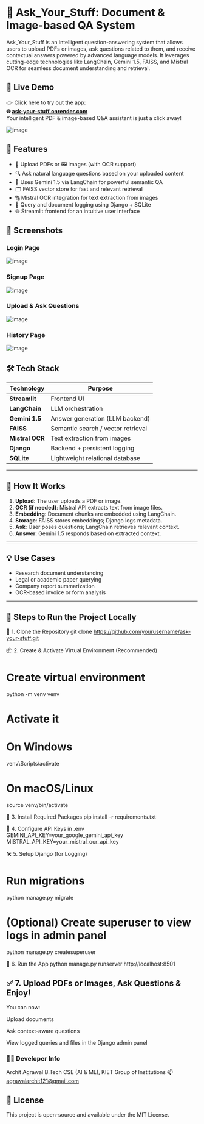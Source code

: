 # 🧠 Ask_Your_Stuff: Document & Image-based QA System

Ask_Your_Stuff is an intelligent question-answering system that allows users to upload PDFs or images, ask questions related to them, and receive contextual answers powered by advanced language models. It leverages cutting-edge technologies like LangChain, Gemini 1.5, FAISS, and Mistral OCR for seamless document understanding and retrieval.

## 🚀 Live Demo
👉 Click here to try out the app:  
**🌐 [ask-your-stuff.onrender.com](https://ask-your-stuff.onrender.com/)**  
Your intelligent PDF & image-based Q&A assistant is just a click away!

![image](https://github.com/user-attachments/assets/db6b6303-98f9-47b6-a8ea-3bb3edd7cdd6)

## 🚀 Features

- 📄 Upload PDFs or 🖼️ images (with OCR support)
- 🔍 Ask natural language questions based on your uploaded content
- 🧠 Uses Gemini 1.5 via LangChain for powerful semantic QA
- 🗂️ FAISS vector store for fast and relevant retrieval
- 🔠 Mistral OCR integration for text extraction from images
- 💾 Query and document logging using Django + SQLite
- 🌐 Streamlit frontend for an intuitive user interface

## 📸 Screenshots

###  Login Page
![image](https://github.com/user-attachments/assets/36b03837-7dab-4c96-8927-2268fac8e30f)


### Signup Page
![image](https://github.com/user-attachments/assets/d63c421d-736c-4102-8065-939994c3cfa6)


###  Upload & Ask Questions
![image](https://github.com/user-attachments/assets/7551167a-2c3d-48ce-8c6d-47d609f59b72)

### History Page
![image](https://github.com/user-attachments/assets/7b90a24d-a538-4bba-97d9-81b9a6850684)

## 🛠️ Tech Stack

| Technology      | Purpose                             |
|-----------------|-------------------------------------|
| **Streamlit**   | Frontend UI                         |
| **LangChain**   | LLM orchestration                   |
| **Gemini 1.5**  | Answer generation (LLM backend)     |
| **FAISS**       | Semantic search / vector retrieval  |
| **Mistral OCR** | Text extraction from images         |
| **Django**      | Backend + persistent logging        |
| **SQLite**      | Lightweight relational database     |

---

## 🧰 How It Works

1. **Upload**: The user uploads a PDF or image.
2. **OCR (if needed)**: Mistral API extracts text from image files.
3. **Embedding**: Document chunks are embedded using LangChain.
4. **Storage**: FAISS stores embeddings; Django logs metadata.
5. **Ask**: User poses questions; LangChain retrieves relevant context.
6. **Answer**: Gemini 1.5 responds based on extracted context.

---

## 💡 Use Cases

- Research document understanding  
- Legal or academic paper querying  
- Company report summarization  
- OCR-based invoice or form analysis  

---

## 🧪 Steps to Run the Project Locally
🔧 1. Clone the Repository
git clone https://github.com/yourusername/ask-your-stuff.git

📦 2. Create & Activate Virtual Environment (Recommended)
# Create virtual environment
python -m venv venv

# Activate it
# On Windows
venv\Scripts\activate

# On macOS/Linux
source venv/bin/activate

📜 3. Install Required Packages
pip install -r requirements.txt

🔑 4. Configure API Keys in .env
GEMINI_API_KEY=your_google_gemini_api_key
MISTRAL_API_KEY=your_mistral_ocr_api_key

🛠️ 5. Setup Django (for Logging)
# Run migrations
python manage.py migrate

# (Optional) Create superuser to view logs in admin panel
python manage.py createsuperuser


🧠 6. Run the  App
python manage.py runserver
http://localhost:8501

## ✅ 7. Upload PDFs or Images, Ask Questions & Enjoy!
You can now:

Upload documents

Ask context-aware questions

View logged queries and files in the Django admin panel

###  🧑‍💻 Developer Info
Archit Agrawal
B.Tech CSE (AI & ML), KIET Group of Institutions
📫 agrawalarchit121@gmail.com

## 📃 License
This project is open-source and available under the MIT License.






